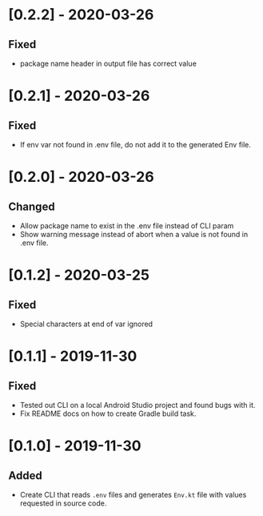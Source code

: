 # [0.2.2] - 2020-03-26

## Fixed
- package name header in output file has correct value

# [0.2.1] - 2020-03-26

## Fixed
- If env var not found in .env file, do not add it to the generated Env file.

# [0.2.0] - 2020-03-26

## Changed
- Allow package name to exist in the .env file instead of CLI param
- Show warning message instead of abort when a value is not found in .env file. 

# [0.1.2] - 2020-03-25

## Fixed 
- Special characters at end of var ignored 

# [0.1.1] - 2019-11-30

## Fixed 
- Tested out CLI on a local Android Studio project and found bugs with it. 
- Fix README docs on how to create Gradle build task. 

# [0.1.0] - 2019-11-30

## Added
- Create CLI that reads `.env` files and generates `Env.kt` file with values requested in source code.